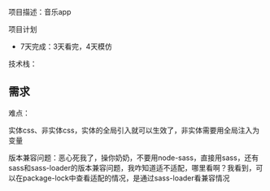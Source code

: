 项目描述：音乐app

项目计划

- 7天完成：3天看完，4天模仿



技术栈：

## 需求

难点：



实体css、非实体css，实体的全局引入就可以生效了，非实体需要用全局注入为变量

版本兼容问题：恶心死我了，操你奶奶，不要用node-sass，直接用sass，还有sass和sass-loader的版本兼容问题，我咋知道适不适配，哪里看啊？我看到，可以在package-lock中查看适配的情况，是通过sass-loader看兼容情况

